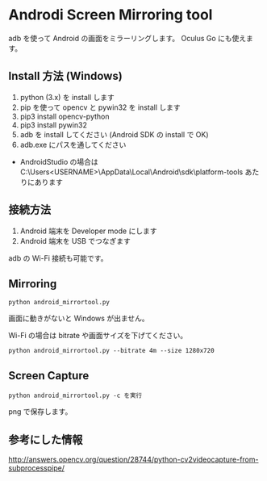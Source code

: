 # Androdi Screen Mirroring tool

adb を使って Android の画面をミラーリングします。
Oculus Go にも使えます。


## Install 方法 (Windows)

1. python (3.x) を install します
2. pip を使って opencv と pywin32 を install します
  1. pip3 install opencv-python
  2. pip3 install pywin32
3. adb を install してください (Android SDK の install で OK)
4. adb.exe にパスを通してください
  - AndroidStudio の場合は C:\Users\<USERNAME>\AppData\Local\Android\sdk\platform-tools あたりにあります


## 接続方法

1. Android 端末を Developer mode にします
2. Android 端末を USB でつなぎます

adb の Wi-Fi 接続も可能です。


## Mirroring

    python android_mirrortool.py

画面に動きがないと Windows が出ません。

Wi-Fi の場合は bitrate や画面サイズを下げてください。

    python android_mirrortool.py --bitrate 4m --size 1280x720



## Screen Capture

    python android_mirrortool.py -c を実行

png で保存します。



## 参考にした情報

http://answers.opencv.org/question/28744/python-cv2videocapture-from-subprocesspipe/




